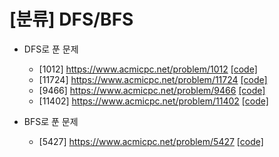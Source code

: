 # [분류] DFS/BFS
-   DFS로 푼 문제
    - [1012] https://www.acmicpc.net/problem/1012 [[code]](https://github.com/ss-won/For-Coding-Test/tree/master/Baekjoon/DFS%2CBFS/code/1012.cpp)
    - [11724] https://www.acmicpc.net/problem/11724 [[code]](https://github.com/ss-won/For-Coding-Test/tree/master/Baekjoon/DFS%2CBFS/code/11724.cpp)
    - [9466] https://www.acmicpc.net/problem/9466 [[code]](https://github.com/ss-won/For-Coding-Test/tree/master/Baekjoon/DFS%2CBFS/code/9466.cpp)
    - [11402] https://www.acmicpc.net/problem/11402 [[code]](https://github.com/ss-won/For-Coding-Test/tree/master/Baekjoon/DFS%2CBFS/code/11402.cpp)

- BFS로 푼 문제
    - [5427] https://www.acmicpc.net/problem/5427 [[code]](https://github.com/ss-won/For-Coding-Test/tree/master/Baekjoon/DFS%2CBFS/code/5427.cpp)
